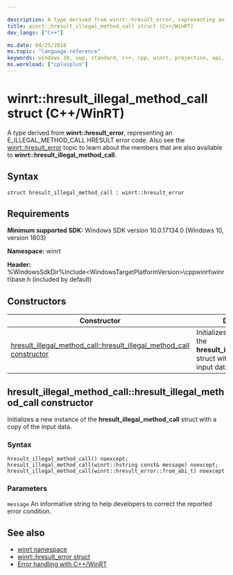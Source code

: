 ```yaml
---

description: A type derived from winrt::hresult_error, representing an E_ILLEGAL_METHOD_CALL HRESULT error code.
title: winrt::hresult_illegal_method_call struct (C++/WinRT)
dev_langs: ["C++"]

ms.date: 04/25/2018
ms.topic: "language-reference"
keywords: windows 10, uwp, standard, c++, cpp, winrt, projection, api, reference, hresult, error, code, E_ILLEGAL_METHOD_CALL
ms.workload: ["cplusplus"]
---
```


# winrt::hresult_illegal_method_call struct (C++/WinRT)
A type derived from **winrt::hresult_error**, representing an E_ILLEGAL_METHOD_CALL HRESULT error code. Also see the [winrt::hresult_error](hresult-error.md) topic to learn about the members that are also available to **winrt::hresult_illegal_method_call**.

## Syntax
```cppwinrt
struct hresult_illegal_method_call : winrt::hresult_error
```

## Requirements
**Minimum supported SDK:** Windows SDK version 10.0.17134.0 (Windows 10, version 1803)

**Namespace:** winrt

**Header:** %WindowsSdkDir%Include\<WindowsTargetPlatformVersion>\cppwinrt\winrt\base.h (included by default)

## Constructors
|Constructor|Description|
|------------|-----------------|
|[hresult_illegal_method_call::hresult_illegal_method_call constructor](#hresult_illegal_method_callhresult_illegal_method_call-constructor)|Initializes a new instance of the **hresult_illegal_method_call** struct with a copy of the input data.|

## hresult_illegal_method_call::hresult_illegal_method_call constructor
Initializes a new instance of the **hresult_illegal_method_call** struct with a copy of the input data.

### Syntax
```cppwinrt
hresult_illegal_method_call() noexcept;
hresult_illegal_method_call(winrt::hstring const& message) noexcept;
hresult_illegal_method_call(winrt::hresult_error::from_abi_t) noexcept
```

### Parameters
`message`
An informative string to help developers to correct the reported error condition.

## See also 
* [winrt namespace](../winrt.md)
* [winrt::hresult_error struct](hresult-error.md)
* [Error handling with C++/WinRT](/windows/uwp/cpp-and-winrt-apis/error-handling)

